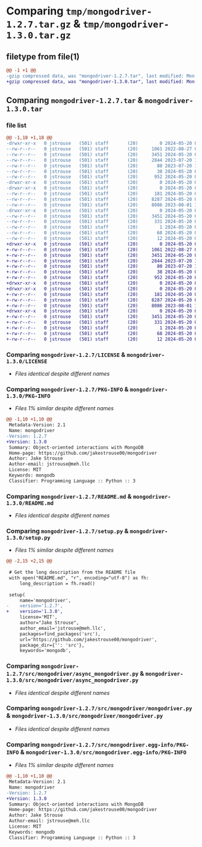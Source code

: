 # Comparing `tmp/mongodriver-1.2.7.tar.gz` & `tmp/mongodriver-1.3.0.tar.gz`

## filetype from file(1)

```diff
@@ -1 +1 @@
-gzip compressed data, was "mongodriver-1.2.7.tar", last modified: Mon May 20 00:32:36 2024, max compression
+gzip compressed data, was "mongodriver-1.3.0.tar", last modified: Mon May 20 00:33:26 2024, max compression
```

## Comparing `mongodriver-1.2.7.tar` & `mongodriver-1.3.0.tar`

### file list

```diff
@@ -1,18 +1,18 @@
-drwxr-xr-x   0 jstrouse   (501) staff       (20)        0 2024-05-20 00:32:36.938899 mongodriver-1.2.7/
--rw-r--r--   0 jstrouse   (501) staff       (20)     1061 2022-08-27 03:52:41.000000 mongodriver-1.2.7/LICENSE
--rw-r--r--   0 jstrouse   (501) staff       (20)     3451 2024-05-20 00:32:36.938615 mongodriver-1.2.7/PKG-INFO
--rw-r--r--   0 jstrouse   (501) staff       (20)     2844 2023-07-20 15:38:01.000000 mongodriver-1.2.7/README.md
--rw-r--r--   0 jstrouse   (501) staff       (20)       80 2023-07-20 15:31:35.000000 mongodriver-1.2.7/pyproject.toml
--rw-r--r--   0 jstrouse   (501) staff       (20)       38 2024-05-20 00:32:36.938976 mongodriver-1.2.7/setup.cfg
--rw-r--r--   0 jstrouse   (501) staff       (20)      952 2024-05-20 00:25:59.000000 mongodriver-1.2.7/setup.py
-drwxr-xr-x   0 jstrouse   (501) staff       (20)        0 2024-05-20 00:32:36.934786 mongodriver-1.2.7/src/
-drwxr-xr-x   0 jstrouse   (501) staff       (20)        0 2024-05-20 00:32:36.936588 mongodriver-1.2.7/src/mongodriver/
--rw-r--r--   0 jstrouse   (501) staff       (20)      181 2024-05-20 00:25:59.000000 mongodriver-1.2.7/src/mongodriver/__init__.py
--rw-r--r--   0 jstrouse   (501) staff       (20)     8287 2024-05-20 00:21:38.000000 mongodriver-1.2.7/src/mongodriver/async_mongodriver.py
--rw-r--r--   0 jstrouse   (501) staff       (20)     8086 2023-08-01 14:46:22.000000 mongodriver-1.2.7/src/mongodriver/mongodriver.py
-drwxr-xr-x   0 jstrouse   (501) staff       (20)        0 2024-05-20 00:32:36.938159 mongodriver-1.2.7/src/mongodriver.egg-info/
--rw-r--r--   0 jstrouse   (501) staff       (20)     3451 2024-05-20 00:32:36.000000 mongodriver-1.2.7/src/mongodriver.egg-info/PKG-INFO
--rw-r--r--   0 jstrouse   (501) staff       (20)      331 2024-05-20 00:32:36.000000 mongodriver-1.2.7/src/mongodriver.egg-info/SOURCES.txt
--rw-r--r--   0 jstrouse   (501) staff       (20)        1 2024-05-20 00:32:36.000000 mongodriver-1.2.7/src/mongodriver.egg-info/dependency_links.txt
--rw-r--r--   0 jstrouse   (501) staff       (20)       68 2024-05-20 00:32:36.000000 mongodriver-1.2.7/src/mongodriver.egg-info/requires.txt
--rw-r--r--   0 jstrouse   (501) staff       (20)       12 2024-05-20 00:32:36.000000 mongodriver-1.2.7/src/mongodriver.egg-info/top_level.txt
+drwxr-xr-x   0 jstrouse   (501) staff       (20)        0 2024-05-20 00:33:26.417924 mongodriver-1.3.0/
+-rw-r--r--   0 jstrouse   (501) staff       (20)     1061 2022-08-27 03:52:41.000000 mongodriver-1.3.0/LICENSE
+-rw-r--r--   0 jstrouse   (501) staff       (20)     3451 2024-05-20 00:33:26.417645 mongodriver-1.3.0/PKG-INFO
+-rw-r--r--   0 jstrouse   (501) staff       (20)     2844 2023-07-20 15:38:01.000000 mongodriver-1.3.0/README.md
+-rw-r--r--   0 jstrouse   (501) staff       (20)       80 2023-07-20 15:31:35.000000 mongodriver-1.3.0/pyproject.toml
+-rw-r--r--   0 jstrouse   (501) staff       (20)       38 2024-05-20 00:33:26.417991 mongodriver-1.3.0/setup.cfg
+-rw-r--r--   0 jstrouse   (501) staff       (20)      952 2024-05-20 00:33:22.000000 mongodriver-1.3.0/setup.py
+drwxr-xr-x   0 jstrouse   (501) staff       (20)        0 2024-05-20 00:33:26.414212 mongodriver-1.3.0/src/
+drwxr-xr-x   0 jstrouse   (501) staff       (20)        0 2024-05-20 00:33:26.415888 mongodriver-1.3.0/src/mongodriver/
+-rw-r--r--   0 jstrouse   (501) staff       (20)      181 2024-05-20 00:33:22.000000 mongodriver-1.3.0/src/mongodriver/__init__.py
+-rw-r--r--   0 jstrouse   (501) staff       (20)     8287 2024-05-20 00:21:38.000000 mongodriver-1.3.0/src/mongodriver/async_mongodriver.py
+-rw-r--r--   0 jstrouse   (501) staff       (20)     8086 2023-08-01 14:46:22.000000 mongodriver-1.3.0/src/mongodriver/mongodriver.py
+drwxr-xr-x   0 jstrouse   (501) staff       (20)        0 2024-05-20 00:33:26.417314 mongodriver-1.3.0/src/mongodriver.egg-info/
+-rw-r--r--   0 jstrouse   (501) staff       (20)     3451 2024-05-20 00:33:26.000000 mongodriver-1.3.0/src/mongodriver.egg-info/PKG-INFO
+-rw-r--r--   0 jstrouse   (501) staff       (20)      331 2024-05-20 00:33:26.000000 mongodriver-1.3.0/src/mongodriver.egg-info/SOURCES.txt
+-rw-r--r--   0 jstrouse   (501) staff       (20)        1 2024-05-20 00:33:26.000000 mongodriver-1.3.0/src/mongodriver.egg-info/dependency_links.txt
+-rw-r--r--   0 jstrouse   (501) staff       (20)       68 2024-05-20 00:33:26.000000 mongodriver-1.3.0/src/mongodriver.egg-info/requires.txt
+-rw-r--r--   0 jstrouse   (501) staff       (20)       12 2024-05-20 00:33:26.000000 mongodriver-1.3.0/src/mongodriver.egg-info/top_level.txt
```

### Comparing `mongodriver-1.2.7/LICENSE` & `mongodriver-1.3.0/LICENSE`

 * *Files identical despite different names*

### Comparing `mongodriver-1.2.7/PKG-INFO` & `mongodriver-1.3.0/PKG-INFO`

 * *Files 1% similar despite different names*

```diff
@@ -1,10 +1,10 @@
 Metadata-Version: 2.1
 Name: mongodriver
-Version: 1.2.7
+Version: 1.3.0
 Summary: Object-oriented interactions with MongoDB
 Home-page: https://github.com/jakestrouse00/mongodriver
 Author: Jake Strouse
 Author-email: jstrouse@meh.llc
 License: MIT
 Keywords: mongodb
 Classifier: Programming Language :: Python :: 3
```

### Comparing `mongodriver-1.2.7/README.md` & `mongodriver-1.3.0/README.md`

 * *Files identical despite different names*

### Comparing `mongodriver-1.2.7/setup.py` & `mongodriver-1.3.0/setup.py`

 * *Files 1% similar despite different names*

```diff
@@ -2,15 +2,15 @@
 
 # Get the long description from the README file
 with open("README.md", "r", encoding="utf-8") as fh:
     long_description = fh.read()
 
 setup(
     name='mongodriver',
-    version='1.2.7',
+    version='1.3.0',
     license='MIT',
     author="Jake Strouse",
     author_email='jstrouse@meh.llc',
     packages=find_packages('src'),
     url='https://github.com/jakestrouse00/mongodriver',
     package_dir={'': 'src'},
     keywords='mongodb',
```

### Comparing `mongodriver-1.2.7/src/mongodriver/async_mongodriver.py` & `mongodriver-1.3.0/src/mongodriver/async_mongodriver.py`

 * *Files identical despite different names*

### Comparing `mongodriver-1.2.7/src/mongodriver/mongodriver.py` & `mongodriver-1.3.0/src/mongodriver/mongodriver.py`

 * *Files identical despite different names*

### Comparing `mongodriver-1.2.7/src/mongodriver.egg-info/PKG-INFO` & `mongodriver-1.3.0/src/mongodriver.egg-info/PKG-INFO`

 * *Files 1% similar despite different names*

```diff
@@ -1,10 +1,10 @@
 Metadata-Version: 2.1
 Name: mongodriver
-Version: 1.2.7
+Version: 1.3.0
 Summary: Object-oriented interactions with MongoDB
 Home-page: https://github.com/jakestrouse00/mongodriver
 Author: Jake Strouse
 Author-email: jstrouse@meh.llc
 License: MIT
 Keywords: mongodb
 Classifier: Programming Language :: Python :: 3
```

